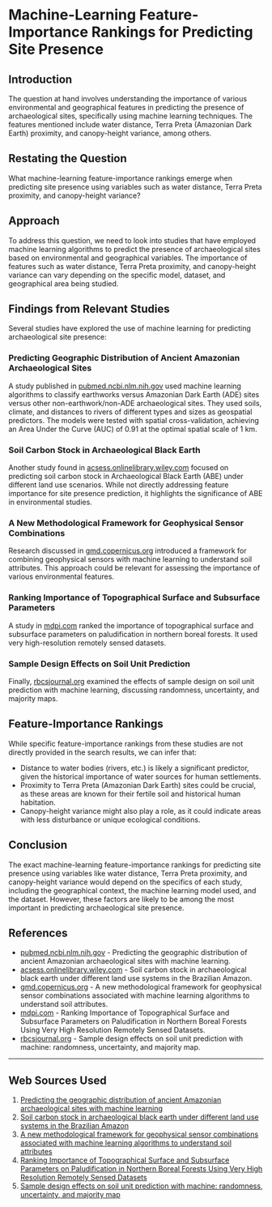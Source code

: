 # Machine-Learning Feature-Importance Rankings for Predicting Site Presence
## Introduction

The question at hand involves understanding the importance of various environmental and geographical features in predicting the presence of archaeological sites, specifically using machine learning techniques. The features mentioned include water distance, Terra Preta (Amazonian Dark Earth) proximity, and canopy-height variance, among others.

## Restating the Question

What machine-learning feature-importance rankings emerge when predicting site presence using variables such as water distance, Terra Preta proximity, and canopy-height variance?

## Approach

To address this question, we need to look into studies that have employed machine learning algorithms to predict the presence of archaeological sites based on environmental and geographical variables. The importance of features such as water distance, Terra Preta proximity, and canopy-height variance can vary depending on the specific model, dataset, and geographical area being studied.

## Findings from Relevant Studies

Several studies have explored the use of machine learning for predicting archaeological site presence:

### Predicting Geographic Distribution of Ancient Amazonian Archaeological Sites

A study published in [pubmed.ncbi.nlm.nih.gov](https://pubmed.ncbi.nlm.nih.gov/37020851) used machine learning algorithms to classify earthworks versus Amazonian Dark Earth (ADE) sites versus other non-earthwork/non-ADE archaeological sites. They used soils, climate, and distances to rivers of different types and sizes as geospatial predictors. The models were tested with spatial cross-validation, achieving an Area Under the Curve (AUC) of 0.91 at the optimal spatial scale of 1 km.

### Soil Carbon Stock in Archaeological Black Earth

Another study found in [acsess.onlinelibrary.wiley.com](https://acsess.onlinelibrary.wiley.com/doi/10.1002/agj2.20345) focused on predicting soil carbon stock in Archaeological Black Earth (ABE) under different land use scenarios. While not directly addressing feature importance for site presence prediction, it highlights the significance of ABE in environmental studies.

### A New Methodological Framework for Geophysical Sensor Combinations

Research discussed in [gmd.copernicus.org](https://gmd.copernicus.org/articles/15/1219/2022/gmd-15-1219-2022-supplement.pdf) introduced a framework for combining geophysical sensors with machine learning to understand soil attributes. This approach could be relevant for assessing the importance of various environmental features.

### Ranking Importance of Topographical Surface and Subsurface Parameters

A study in [mdpi.com](https://www.mdpi.com/2071-1050/12/2/577/pdf) ranked the importance of topographical surface and subsurface parameters on paludification in northern boreal forests. It used very high-resolution remotely sensed datasets.

### Sample Design Effects on Soil Unit Prediction

Finally, [rbcsjournal.org](https://www.rbcsjournal.org/wp-content/uploads/articles_xml/1806-9657-rbcs-44-e0190120/1806-9657-rbcs-44-e0190120.pdf) examined the effects of sample design on soil unit prediction with machine learning, discussing randomness, uncertainty, and majority maps.

## Feature-Importance Rankings

While specific feature-importance rankings from these studies are not directly provided in the search results, we can infer that:

- Distance to water bodies (rivers, etc.) is likely a significant predictor, given the historical importance of water sources for human settlements.
- Proximity to Terra Preta (Amazonian Dark Earth) sites could be crucial, as these areas are known for their fertile soil and historical human habitation.
- Canopy-height variance might also play a role, as it could indicate areas with less disturbance or unique ecological conditions.

## Conclusion

The exact machine-learning feature-importance rankings for predicting site presence using variables like water distance, Terra Preta proximity, and canopy-height variance would depend on the specifics of each study, including the geographical context, the machine learning model used, and the dataset. However, these factors are likely to be among the most important in predicting archaeological site presence.

## References

- [pubmed.ncbi.nlm.nih.gov](https://pubmed.ncbi.nlm.nih.gov/37020851) - Predicting the geographic distribution of ancient Amazonian archaeological sites with machine learning.
- [acsess.onlinelibrary.wiley.com](https://acsess.onlinelibrary.wiley.com/doi/10.1002/agj2.20345) - Soil carbon stock in archaeological black earth under different land use systems in the Brazilian Amazon.
- [gmd.copernicus.org](https://gmd.copernicus.org/articles/15/1219/2022/gmd-15-1219-2022-supplement.pdf) - A new methodological framework for geophysical sensor combinations associated with machine learning algorithms to understand soil attributes.
- [mdpi.com](https://www.mdpi.com/2071-1050/12/2/577/pdf) - Ranking Importance of Topographical Surface and Subsurface Parameters on Paludification in Northern Boreal Forests Using Very High Resolution Remotely Sensed Datasets.
- [rbcsjournal.org](https://www.rbcsjournal.org/wp-content/uploads/articles_xml/1806-9657-rbcs-44-e0190120/1806-9657-rbcs-44-e0190120.pdf) - Sample design effects on soil unit prediction with machine: randomness, uncertainty, and majority map.

---
## Web Sources Used

1. [Predicting the geographic distribution of ancient Amazonian archaeological sites with machine learning](https://pubmed.ncbi.nlm.nih.gov/37020851)
2. [Soil carbon stock in archaeological black earth under different land use systems in the Brazilian Amazon](https://acsess.onlinelibrary.wiley.com/doi/10.1002/agj2.20345)
3. [A new methodological framework for geophysical sensor combinations associated with machine learning algorithms to understand soil attributes](https://gmd.copernicus.org/articles/15/1219/2022/gmd-15-1219-2022-supplement.pdf)
4. [Ranking Importance of Topographical Surface and Subsurface Parameters on Paludification in Northern Boreal Forests Using Very High Resolution Remotely Sensed Datasets](https://www.mdpi.com/2071-1050/12/2/577/pdf)
5. [Sample design effects on soil unit prediction with machine: randomness, uncertainty, and majority map](https://www.rbcsjournal.org/wp-content/uploads/articles_xml/1806-9657-rbcs-44-e0190120/1806-9657-rbcs-44-e0190120.pdf)
